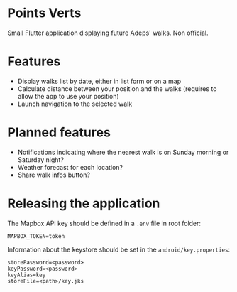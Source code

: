 # Points Verts

Small Flutter application displaying future Adeps' walks. Non official.

# Features

- Display walks list by date, either in list form or on a map
- Calculate distance between your position and the walks (requires to allow the app to use your position)
- Launch navigation to the selected walk

# Planned features

- Notifications indicating where the nearest walk is on Sunday morning or Saturday night?
- Weather forecast for each location?
- Share walk infos button?

# Releasing the application

The Mapbox API key should be defined in a `.env` file in root folder:

```properties
MAPBOX_TOKEN=token
```

Information about the keystore should be set in the `android/key.properties`:

```properties
storePassword=<password>
keyPassword=<password>
keyAlias=key
storeFile=<path>/key.jks
```
